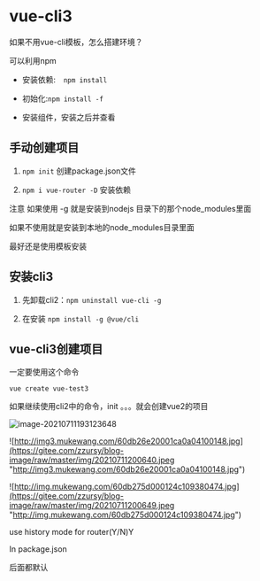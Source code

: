 # vue-cli3

如果不用vue-cli模板，怎么搭建环境？

可以利用npm

*   安装依赖:`	npm install`

*   初始化:`npm install -f`

*   安装组件，安装之后并查看

## 手动创建项目

1.  `npm init` 创建package.json文件

2.  `npm i vue-router -D` 安装依赖

注意 如果使用 -g 就是安装到nodejs 目录下的那个node\_modules里面

如果不使用就是安装到本地的node\_modules目录里面

最好还是使用模板安装

## 安装cli3

1.  先卸载cli2：`npm uninstall vue-cli -g`

2.  在安装  `npm install -g @vue/cli`

## vue-cli3创建项目

一定要使用这个命令

`vue create vue-test3`

如果继续使用cli2中的命令，init 。。。就会创建vue2的项目

![image-20210711193123648](https://gitee.com/zzursy/blog-image/raw/master/img/20210711193123.png "image-20210711193123648")

![http://img3.mukewang.com/60db26e20001ca0a04100148.jpg](https://gitee.com/zzursy/blog-image/raw/master/img/20210711200640.jpeg "http://img3.mukewang.com/60db26e20001ca0a04100148.jpg")

![http://img.mukewang.com/60db275d000124c109380474.jpg](https://gitee.com/zzursy/blog-image/raw/master/img/20210711200649.jpeg "http://img.mukewang.com/60db275d000124c109380474.jpg")

use history mode for router(Y/N)Y

In package.json

后面都默认
